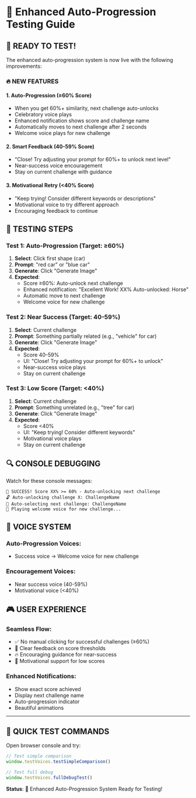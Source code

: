 # 🧪 Enhanced Auto-Progression Testing Guide

## 🎯 **READY TO TEST!**

The enhanced auto-progression system is now live with the following improvements:

### **🔥 NEW FEATURES**

#### **1. Auto-Progression (≥60% Score)**
- When you get 60%+ similarity, next challenge auto-unlocks
- Celebratory voice plays
- Enhanced notification shows score and challenge name
- Automatically moves to next challenge after 2 seconds
- Welcome voice plays for new challenge

#### **2. Smart Feedback (40-59% Score)**  
- "Close! Try adjusting your prompt for 60%+ to unlock next level"
- Near-success voice encouragement
- Stay on current challenge with guidance

#### **3. Motivational Retry (<40% Score)**
- "Keep trying! Consider different keywords or descriptions"  
- Motivational voice to try different approach
- Encouraging feedback to continue

## 🧪 **TESTING STEPS**

### **Test 1: Auto-Progression (Target: ≥60%)**
1. **Select**: Click first shape (car)
2. **Prompt**: "red car" or "blue car"
3. **Generate**: Click "Generate Image"
4. **Expected**:
   - Score ≥60%: Auto-unlock next challenge
   - Enhanced notification: "Excellent Work! XX% Auto-unlocked: Horse"
   - Automatic move to next challenge
   - Welcome voice for new challenge

### **Test 2: Near Success (Target: 40-59%)**
1. **Select**: Current challenge
2. **Prompt**: Something partially related (e.g., "vehicle" for car)
3. **Generate**: Click "Generate Image"  
4. **Expected**:
   - Score 40-59%
   - UI: "Close! Try adjusting your prompt for 60%+ to unlock"
   - Near-success voice plays
   - Stay on current challenge

### **Test 3: Low Score (Target: <40%)**
1. **Select**: Current challenge
2. **Prompt**: Something unrelated (e.g., "tree" for car)
3. **Generate**: Click "Generate Image"
4. **Expected**:
   - Score <40%
   - UI: "Keep trying! Consider different keywords"
   - Motivational voice plays
   - Stay on current challenge

## 🔍 **CONSOLE DEBUGGING**

Watch for these console messages:
```
🎉 SUCCESS! Score XX% >= 60% - Auto-unlocking next challenge
🔓 Auto-unlocking challenge X: ChallengeName
🎯 Auto-selecting next challenge: ChallengeName
🎵 Playing welcome voice for new challenge...
```

## 🎵 **VOICE SYSTEM**

### **Auto-Progression Voices**:
- Success voice → Welcome voice for new challenge

### **Encouragement Voices**:
- Near success voice (40-59%)
- Motivational voice (<40%)

## 🎮 **USER EXPERIENCE**

### **Seamless Flow**:
- ✅ No manual clicking for successful challenges (≥60%)
- 🎯 Clear feedback on score thresholds  
- 🔥 Encouraging guidance for near-success
- 💪 Motivational support for low scores

### **Enhanced Notifications**:
- Show exact score achieved
- Display next challenge name
- Auto-progression indicator
- Beautiful animations

---

## 🚀 **QUICK TEST COMMANDS**

Open browser console and try:
```javascript
// Test simple comparison
window.testVoices.testSimpleComparison()

// Test full debug
window.testVoices.fullDebugTest()
```

**Status**: 🎉 Enhanced Auto-Progression System Ready for Testing!
